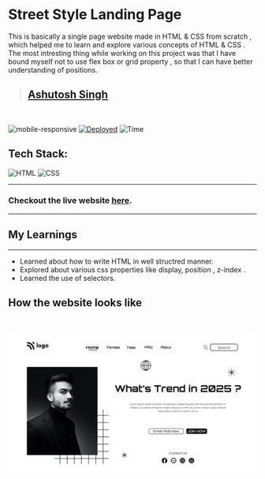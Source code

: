 # Street Style Landing Page

This is basically a single page website made in HTML & CSS from scratch , which helped me to learn
and explore various concepts of HTML & CSS . The most intresting thing while working on this project
was that I have bound myself not to use flex box or grid property ,
so that I can have better understanding of positions.

> ## [Ashutosh Singh]()

<br/>

![mobile-responsive](https://img.shields.io/badge/Mobile%20Responsive-No-red)
[![Deployed](https://img.shields.io/badge/Deployed-Yes-green)](https://celebrated-pika-7b0296.netlify.app/)
![Time](https://img.shields.io/badge/Time%20Taken-3.5hrs-green)

## Tech Stack:

![HTML](https://img.shields.io/badge/html-3670A0?style=for-the-badge&logo=html5&logoColor=white)
![CSS](https://img.shields.io/badge/CSS-%234ea94b.svg?style=for-the-badge&logo=css3&logoColor=white)

---

### Checkout the live website [here](https://celebrated-pika-7b0296.netlify.app/).

---

## My Learnings

---

- Learned about how to write HTML in well structred manner.
- Explored about various css properties like display, position , z-index .
- Learned the use of selectors.

## How the website looks like

<br>
<p align="center">
<img src="1.png" max-width=600px>
</p>
